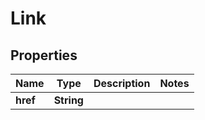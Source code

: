 

# Link


## Properties

Name | Type | Description | Notes
------------ | ------------- | ------------- | -------------
**href** | **String** |  | 



